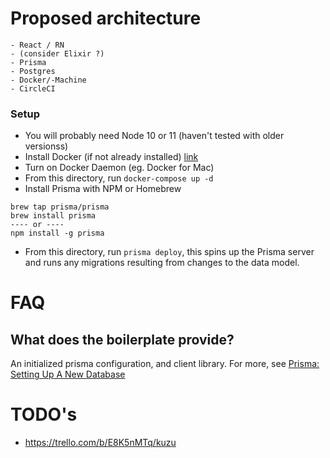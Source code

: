 # Proposed architecture

```
- React / RN
- (consider Elixir ?)
- Prisma
- Postgres
- Docker/-Machine
- CircleCI
```

### Setup

- You will probably need Node 10 or 11 (haven't tested with older versionss)
- Install Docker (if not already installed) [link](https://www.docker.com/products/docker-desktop)
- Turn on Docker Daemon (eg. Docker for Mac)
- From this directory, run `docker-compose up -d`
- Install Prisma with NPM or Homebrew
```
brew tap prisma/prisma
brew install prisma
---- or ----
npm install -g prisma
```
- From this directory, run `prisma deploy`, this spins up the Prisma server and runs any migrations resulting from changes to the data model.

# FAQ

## What does the boilerplate provide?

An initialized prisma configuration, and client library.
For more, see [Prisma: Setting Up A New Database](https://www.prisma.io/docs/get-started/01-setting-up-prisma-new-database-a002/)

# TODO's

- https://trello.com/b/E8K5nMTq/kuzu